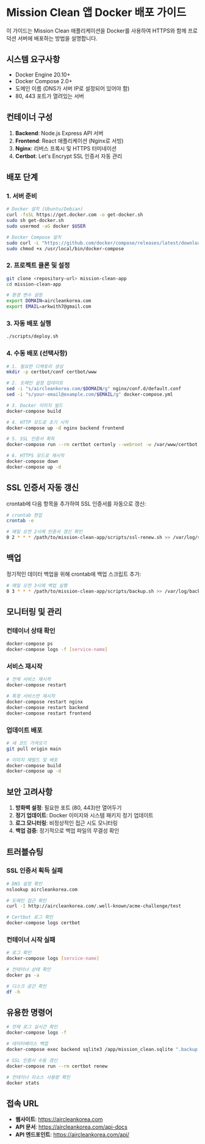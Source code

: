 # Mission Clean 앱 Docker 배포 가이드

이 가이드는 Mission Clean 애플리케이션을 Docker를 사용하여 HTTPS와 함께 프로덕션 서버에 배포하는 방법을 설명합니다.

## 시스템 요구사항

- Docker Engine 20.10+
- Docker Compose 2.0+
- 도메인 이름 (DNS가 서버 IP로 설정되어 있어야 함)
- 80, 443 포트가 열려있는 서버

## 컨테이너 구성

1. **Backend**: Node.js Express API 서버
2. **Frontend**: React 애플리케이션 (Nginx로 서빙)
3. **Nginx**: 리버스 프록시 및 HTTPS 터미네이션
4. **Certbot**: Let's Encrypt SSL 인증서 자동 관리

## 배포 단계

### 1. 서버 준비

```bash
# Docker 설치 (Ubuntu/Debian)
curl -fsSL https://get.docker.com -o get-docker.sh
sudo sh get-docker.sh
sudo usermod -aG docker $USER

# Docker Compose 설치
sudo curl -L "https://github.com/docker/compose/releases/latest/download/docker-compose-$(uname -s)-$(uname -m)" -o /usr/local/bin/docker-compose
sudo chmod +x /usr/local/bin/docker-compose
```

### 2. 프로젝트 클론 및 설정

```bash
git clone <repository-url> mission-clean-app
cd mission-clean-app

# 환경 변수 설정
export DOMAIN=aircleankorea.com
export EMAIL=arkwith7@gmail.com
```

### 3. 자동 배포 실행

```bash
./scripts/deploy.sh
```

### 4. 수동 배포 (선택사항)

```bash
# 1. 필요한 디렉토리 생성
mkdir -p certbot/conf certbot/www

# 2. 도메인 설정 업데이트
sed -i "s/aircleankorea.com/$DOMAIN/g" nginx/conf.d/default.conf
sed -i "s/your-email@example.com/$EMAIL/g" docker-compose.yml

# 3. Docker 이미지 빌드
docker-compose build

# 4. HTTP 모드로 초기 시작
docker-compose up -d nginx backend frontend

# 5. SSL 인증서 획득
docker-compose run --rm certbot certonly --webroot -w /var/www/certbot --email $EMAIL --agree-tos --no-eff-email -d $DOMAIN -d www.$DOMAIN

# 6. HTTPS 모드로 재시작
docker-compose down
docker-compose up -d
```

## SSL 인증서 자동 갱신

crontab에 다음 항목을 추가하여 SSL 인증서를 자동으로 갱신:

```bash
# crontab 편집
crontab -e

# 매일 오전 2시에 인증서 갱신 확인
0 2 * * * /path/to/mission-clean-app/scripts/ssl-renew.sh >> /var/log/ssl-renew.log 2>&1
```

## 백업

정기적인 데이터 백업을 위해 crontab에 백업 스크립트 추가:

```bash
# 매일 오전 3시에 백업 실행
0 3 * * * /path/to/mission-clean-app/scripts/backup.sh >> /var/log/backup.log 2>&1
```

## 모니터링 및 관리

### 컨테이너 상태 확인

```bash
docker-compose ps
docker-compose logs -f [service-name]
```

### 서비스 재시작

```bash
# 전체 서비스 재시작
docker-compose restart

# 특정 서비스만 재시작
docker-compose restart nginx
docker-compose restart backend
docker-compose restart frontend
```

### 업데이트 배포

```bash
# 새 코드 가져오기
git pull origin main

# 이미지 재빌드 및 배포
docker-compose build
docker-compose up -d
```

## 보안 고려사항

1. **방화벽 설정**: 필요한 포트 (80, 443)만 열어두기
2. **정기 업데이트**: Docker 이미지와 시스템 패키지 정기 업데이트
3. **로그 모니터링**: 비정상적인 접근 시도 모니터링
4. **백업 검증**: 정기적으로 백업 파일의 무결성 확인

## 트러블슈팅

### SSL 인증서 획득 실패

```bash
# DNS 설정 확인
nslookup aircleankorea.com

# 도메인 접근 확인
curl -I http://aircleankorea.com/.well-known/acme-challenge/test

# Certbot 로그 확인
docker-compose logs certbot
```

### 컨테이너 시작 실패

```bash
# 로그 확인
docker-compose logs [service-name]

# 컨테이너 상태 확인
docker ps -a

# 디스크 공간 확인
df -h
```

## 유용한 명령어

```bash
# 전체 로그 실시간 확인
docker-compose logs -f

# 데이터베이스 백업
docker-compose exec backend sqlite3 /app/mission_clean.sqlite ".backup /app/backup.sqlite"

# SSL 인증서 수동 갱신
docker-compose run --rm certbot renew

# 컨테이너 리소스 사용량 확인
docker stats
```

## 접속 URL

- **웹사이트**: https://aircleankorea.com
- **API 문서**: https://aircleankorea.com/api-docs
- **API 엔드포인트**: https://aircleankorea.com/api/ 